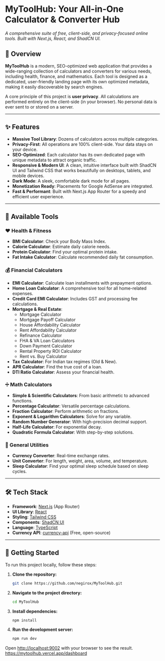 
# MyToolHub: Your All-in-One Calculator & Converter Hub

_A comprehensive suite of free, client-side, and privacy-focused online tools. Built with Next.js, React, and ShadCN UI._

## 📌 Overview

**MyToolHub** is a modern, SEO-optimized web application that provides a wide-ranging collection of calculators and converters for various needs, including health, finance, and mathematics. Each tool is designed as a dedicated, user-friendly landing page with its own optimized metadata, making it easily discoverable by search engines.

A core principle of this project is **user privacy**. All calculations are performed entirely on the client-side (in your browser). No personal data is ever sent to or stored on a server.

---

## ✨ Features

- **Massive Tool Library**: Dozens of calculators across multiple categories.
- **Privacy-First**: All operations are 100% client-side. Your data stays on your device.
- **SEO-Optimized**: Each calculator has its own dedicated page with unique metadata to attract organic traffic.
- **Responsive & Modern UI**: A clean, intuitive interface built with ShadCN UI and Tailwind CSS that works beautifully on desktops, tablets, and mobile devices.
- **Dark Mode**: A sleek, comfortable dark mode for all pages.
- **Monetization Ready**: Placements for Google AdSense are integrated.
- **Fast & Performant**: Built with Next.js App Router for a speedy and efficient user experience.

---

## 🧰 Available Tools

### ❤️ Health & Fitness
- **BMI Calculator**: Check your Body Mass Index.
- **Calorie Calculator**: Estimate daily calorie needs.
- **Protein Calculator**: Find your optimal protein intake.
- **Fat Intake Calculator**: Calculate recommended daily fat consumption.

### 💰 Financial Calculators
- **EMI Calculator**: Calculate loan installments with prepayment options.
- **Home Loan Calculator**: A comprehensive tool for all home-related expenses.
- **Credit Card EMI Calculator**: Includes GST and processing fee calculations.
- **Mortgage & Real Estate**:
    - Mortgage Calculator
    - Mortgage Payoff Calculator
    - House Affordability Calculator
    - Rent Affordability Calculator
    - Refinance Calculator
    - FHA & VA Loan Calculators
    - Down Payment Calculator
    - Rental Property ROI Calculator
    - Rent vs. Buy Calculator
- **Tax Calculator**: For Indian tax regimes (Old & New).
- **APR Calculator**: Find the true cost of a loan.
- **DTI Ratio Calculator**: Assess your financial health.

### ➗ Math Calculators
- **Simple & Scientific Calculators**: From basic arithmetic to advanced functions.
- **Percentage Calculator**: Versatile percentage calculations.
- **Fraction Calculator**: Perform arithmetic on fractions.
- **Exponent & Logarithm Calculators**: Solve for any variable.
- **Random Number Generator**: With high-precision decimal support.
- **Half-Life Calculator**: For exponential decay.
- **Quadratic Formula Calculator**: With step-by-step solutions.

### 🔧 General Utilities
- **Currency Converter**: Real-time exchange rates.
- **Unit Converter**: For length, weight, area, volume, and temperature.
- **Sleep Calculator**: Find your optimal sleep schedule based on sleep cycles.

---

## 🛠 Tech Stack

- **Framework**: [Next.js](https://nextjs.org/) (App Router)
- **UI Library**: [React](https://react.dev/)
- **Styling**: [Tailwind CSS](https://tailwindcss.com/)
- **Components**: [ShadCN UI](https://ui.shadcn.com/)
- **Language**: [TypeScript](https://www.typescriptlang.org/)
- **Currency API**: [currency-api](https://github.com/fawazahmed0/currency-api) (Free, open-source)

---

## 🚀 Getting Started

To run this project locally, follow these steps:

1.  **Clone the repository:**
    ```bash
    git clone https://github.com/negirox/MyToolHub.git
    ```
2.  **Navigate to the project directory:**
    ```bash
    cd MyToolHub
    ```
3.  **Install dependencies:**
    ```bash
    npm install
    ```
4.  **Run the development server:**
    ```bash
    npm run dev
    ```

Open [http://localhost:9002](http://localhost:9002) with your browser to see the result.
https://mytoolhub.vercel.app/dashboard